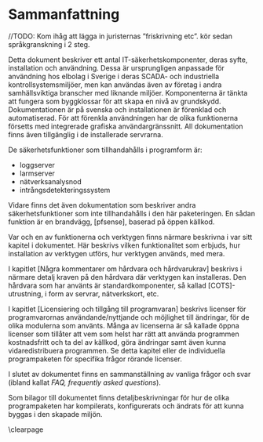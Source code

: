 # Sammanfattning

//TODO: Kom ihåg att lägga in juristernas ”friskrivning etc”. kör sedan språkgranskning i 2 steg.

Detta dokument beskriver ett antal IT-säkerhetskomponenter, deras syfte, installation och användning. Dessa är ursprungligen anpassade för användning hos elbolag i Sverige i deras SCADA- och industriella kontrollsystemsmiljöer, men kan användas även av företag i andra samhällsviktiga branscher med liknande miljöer. Komponenterna är tänkta att fungera som byggklossar för att skapa en nivå av grundskydd. Dokumentationen är på svenska och installationen är förenklad och automatiserad. För att förenkla användningen har de olika funktionerna försetts med integrerade grafiska användargränssnitt. All dokumentation finns även tillgänglig i de installerade servrarna.

De säkerhetsfunktioner som tillhandahålls i programform är:
* loggserver
* larmserver
* nätverksanalysnod
* intrångsdetekteringssystem

Vidare finns det även dokumentation som beskriver andra säkerhetsfunktioner som inte
tillhandahålls i den här paketeringen. En sådan funktion är en brandvägg, [pfsense],
baserad på öppen källkod.

Var och en av funktionerna och verktygen finns närmare beskrivna i var sitt kapitel i dokumentet. Här beskrivs vilken funktionalitet som erbjuds, hur installation av verktygen utförs, hur verktygen används, med mera.

I kapitlet [Några kommentarer om hårdvara och hårdvarukrav] beskrivs i närmare detalj kraven på den hårdvara där verktygen kan installeras. Den hårdvara som har använts är standardkomponenter, så kallad [COTS]-utrustning, i form av servrar, nätverkskort, etc.

I kapitlet [Licensiering och tillgång till programvaran] beskrivs licenser för programvarornas användande/nyttjande och möjlighet till ändringar, för de olika modulerna som använts. Många av licenserna är så kallade öppna licenser som tillåter att vem som helst har rätt att använda programmen kostnadsfritt och ta del av källkod, göra ändringar samt även kunna vidaredistribuera programmen. Se detta kapitel eller de individuella programpaketen för specifika frågor rörande licenser.

I slutet av dokumentet finns en sammanställning av vanliga frågor och svar
(ibland kallat *FAQ, frequently asked questions*).

Som bilagor till dokumentet finns detaljbeskrivningar för hur de olika programpaketen har kompilerats, konfigurerats och ändrats för att kunna byggas i den skapade miljön.

\clearpage
